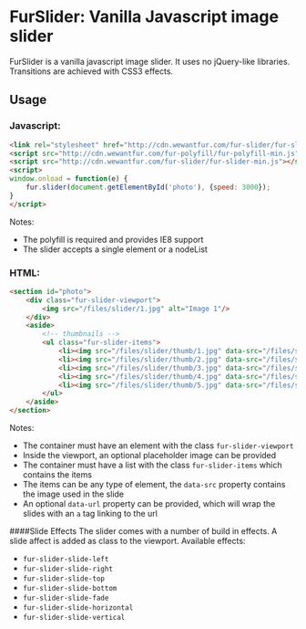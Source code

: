 # FurSlider: Vanilla Javascript image slider
FurSlider is a vanilla javascript image slider. It uses no jQuery-like libraries. Transitions are achieved with CSS3 effects.

## Usage

### Javascript:
```html
<link rel="stylesheet" href="http://cdn.wewantfur.com/fur-slider/fur-slider-min.css">
<script src="http://cdn.wewantfur.com/fur-polyfill/fur-polyfill-min.js"></script>
<script src="http://cdn.wewantfur.com/fur-slider/fur-slider-min.js"></script>
<script>
window.onload = function(e) {
    fur.slider(document.getElementById('photo'), {speed: 3000});
}
</script>
```

Notes:
* The polyfill is required and provides IE8 support
* The slider accepts a single element or a nodeList

### HTML:
```html
<section id="photo">
	<div class="fur-slider-viewport">
		<img src="/files/slider/1.jpg" alt="Image 1"/>
	</div>
	<aside>
	    <!-- thumbnails -->
		<ul class="fur-slider-items">
			<li><img src="/files/slider/thumb/1.jpg" data-src="/files/slider/1.jpg" alt="Image 1"></li>
			<li><img src="/files/slider/thumb/2.jpg" data-src="/files/slider/2.jpg" alt="Image 2"></li>
			<li><img src="/files/slider/thumb/3.jpg" data-src="/files/slider/3.jpg" alt="Image 3"></li>
			<li><img src="/files/slider/thumb/4.jpg" data-src="/files/slider/4.jpg" alt="Image 4"></li>
			<li><img src="/files/slider/thumb/5.jpg" data-src="/files/slider/5.jpg" alt="Image 5"></li>
		</ul>
	</aside>
</section>
```

Notes:
* The container must have an element with the class `fur-slider-viewport`
* Inside the viewport, an optional placeholder image can be provided
* The container must have a list with the class `fur-slider-items` which contains the items
* The items can be any type of element, the `data-src` property contains the image used in the slide
* An optional `data-url` property can be provided, which will wrap the slides with an `a` tag linking to the url

####Slide Effects
The slider comes with a number of build in effects. A slide affect is added as class to the viewport.
Available effects:
* `fur-slider-slide-left`
* `fur-slider-slide-right`
* `fur-slider-slide-top`
* `fur-slider-slide-bottom`
* `fur-slider-slide-fade`
* `fur-slider-slide-horizontal`
* `fur-slider-slide-vertical`